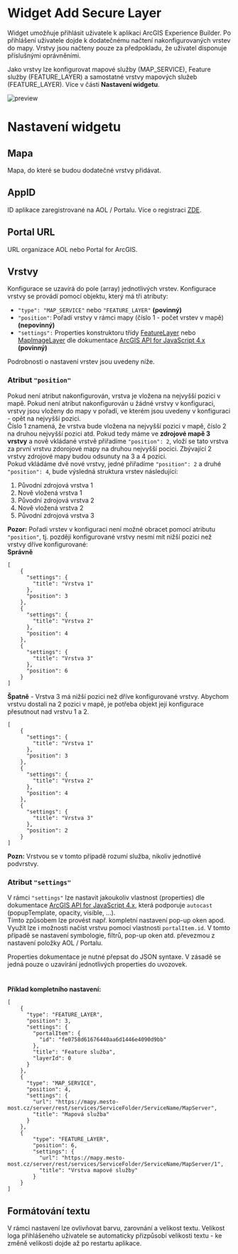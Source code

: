 # Widget Add Secure Layer
Widget umožňuje přihlásit uživatele k aplikaci ArcGIS Experience Builder. Po přihlášení uživatele dojde k dodatečnému načtení nakonfigurovaných vrstev do mapy. Vrstvy jsou načteny pouze za předpokladu, že uživatel disponuje příslušnými oprávněními.<br>

Jako vrstvy lze konfigurovat mapové služby (MAP_SERVICE), Feature služby (FEATURE_LAYER) a samostatné vrstvy mapových služeb (FEATURE_LAYER). Více v části **Nastavení widgetu**.

![preview](https://user-images.githubusercontent.com/57621708/183145127-96fde795-3e0a-4592-add8-53413be928dc.png)

# Nastavení widgetu
## Mapa
Mapa, do které se budou dodatečné vrstvy přidávat.

## AppID
ID aplikace zaregistrované na AOL / Portalu. Více o registraci [ZDE](https://doc.arcgis.com/en/arcgis-online/manage-data/add-items.htm#REG_APP).

## Portal URL
URL organizace AOL nebo Portal for ArcGIS.

## Vrstvy
Konfigurace se uzavírá do pole (array) jednotlivých vrstev. Konfigurace vrstvy se provádí pomocí objektu, který má tři atributy: <br>
- `"type": "MAP_SERVICE"` nebo `"FEATURE_LAYER"` **(povinný)**
- `"position"`: Pořadí vrstvy v rámci mapy (číslo 1 - počet vrstev v mapě) **(nepovinný)**
- `"settings":` Properties konstruktoru třídy [FeatureLayer](https://developers.arcgis.com/javascript/latest/api-reference/esri-layers-FeatureLayer.html) nebo [MapImageLayer](https://developers.arcgis.com/javascript/latest/api-reference/esri-layers-MapImageLayer.html) dle dokumentace [ArcGIS API for JavaScript 4.x](https://developers.arcgis.com/javascript/latest/api-reference/) **(povinný)**

Podrobnosti o nastavení vrstev jsou uvedeny níže.

### Atribut `"position"`
Pokud není atribut nakonfigurován, vrstva je vložena na nejvyšší pozici v mapě. Pokud není atribut nakonfigurován u žádné vrstvy v konfiguraci, vrstvy jsou vloženy do mapy v pořadí, ve kterém jsou uvedeny v konfiguraci - opět na nejvyšší pozici.<br>
Číslo 1 znamená, že vrstva bude vložena na nejvyšší pozici v mapě, číslo 2 na druhou nejvyšší pozici atd. Pokud tedy máme ve **zdrojové mapě 3 vrstvy** a nově vkládané vrstvě přiřadíme `"position": 2`, vloží se tato vrstva za první vrstvu zdorojové mapy na druhou nejvyšší pocici. Zbývající 2 vrstvy zdrojové mapy budou odsunuty na 3 a 4 pozici.<br> Pokud vkládáme dvě nové vrstvy, jedné přiřadíme `"position": 2` a druhé `"position": 4`, bude výsledná struktura vrstev následující:
1. Původní zdrojová vrstva 1
2. Nově vložená vrstva 1
3. Původní zdrojová vrstva 2
4. Nově vložená vrstva 2
3. Původní zdrojová vrstva 3

**Pozor:** Pořadí vrstev v konfiguraci není možné obracet pomocí atributu `"position"`, tj. později konfigurované vrstvy nesmí mít nižší pozici než vrstvy dříve konfigurované:<br>
**Správně**
```
[
    {
      "settings": {
        "title": "Vrstva 1"
      },
      "position": 3 
    },
    {
      "settings": {
        "title": "Vrstva 2"
      },
      "position": 4
    },
    {
      "settings": {
        "title": "Vrstva 3"
      },
      "position": 6
    }
]
```

**Špatně** - Vrstva 3 má nižší pozici než dříve konfigurované vrstvy. Abychom vrstvu dostali na 2 pozici v mapě, je potřeba objekt její konfigurace přesutnout nad vrstvu 1 a 2.
```
[
    {
      "settings": {
        "title": "Vrstva 1"
      },
      "position": 3 
    },
    {
      "settings": {
        "title": "Vrstva 2"
      },
      "position": 4
    },
    {
      "settings": {
        "title": "Vrstva 3"
      },
      "position": 2
    }
]
```
**Pozn:** Vrstvou se v tomto případě rozumí služba, nikoliv jednotlivé podvrstvy.

### Atribut `"settings"`
V rámci `"settings"` lze nastavit jakoukoliv vlastnost (properties) dle dokumentace [ArcGIS API for JavaScript 4.x](https://developers.arcgis.com/javascript/latest/api-reference/), která podporuje `autocast` (popupTemplate, opacity, visible, ...).<br>
Tímto způsobem lze provést např. kompletní nastavení pop-up oken apod. Využít lze i možnosti načíst vrstvu pomocí vlastnosti `portalItem.id`. V tomto případě se nastavení symbologie, filtrů, pop-up oken atd. převezmou z nastavení položky AOL / Portalu.<br>

Properties dokumentace je nutné přepsat do JSON syntaxe. V zásadě se jedná pouze o uzavírání jednotlivých properties do uvozovek.

#

**Příklad kompletního nastavení:**<br>
```
[
    {
      "type": "FEATURE_LAYER",
      "position": 3,
      "settings": {
        "portalItem": {
          "id": "fe0758d61676440aa6d1446e4090d9bb"
        },
        "title": "Feature služba",
        "layerId": 0
      }
    },
    {
      "type": "MAP_SERVICE",
      "position": 4,
      "settings": {
        "url": "https://mapy.mesto-most.cz/server/rest/services/ServiceFolder/ServiceName/MapServer",
        "title": "Mapová služba"
      }
    },
    {
        "type": "FEATURE_LAYER",
        "position": 6,
        "settings": {
          "url": "https://mapy.mesto-most.cz/server/rest/services/ServiceFolder/ServiceName/MapServer/1",
          "title": "Vrstva mapové služby"
        }
    }
]
```

## Formátování textu
V rámci nastavení lze ovlivňovat barvu, zarovnání a velikost textu. Velikost loga přihlášeného uživatele se automaticky přizpůsobí velikosti textu - ke změně velikosti dojde až po restartu aplikace.
